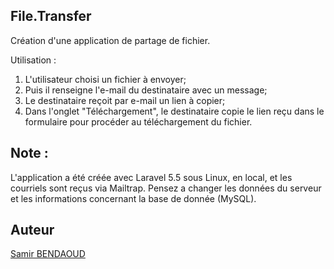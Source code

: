 ## File.Transfer
Création d'une application de partage de fichier. 

Utilisation :
1) L'utilisateur choisi un fichier à envoyer;
2) Puis il renseigne l'e-mail du destinataire avec un message;
3) Le destinataire reçoit par e-mail un lien à copier;
4) Dans l'onglet "Téléchargement", le destinataire copie le lien reçu dans le formulaire pour procéder au téléchargement du fichier.

## Note :
L'application a été créée avec Laravel 5.5 sous Linux, en local, et les courriels sont reçus via Mailtrap.  Pensez a changer les données du serveur et les informations concernant la base de donnée (MySQL).

## Auteur
<a href="http://www.samirbendaoud.com" target="_blank">Samir BENDAOUD</a>
